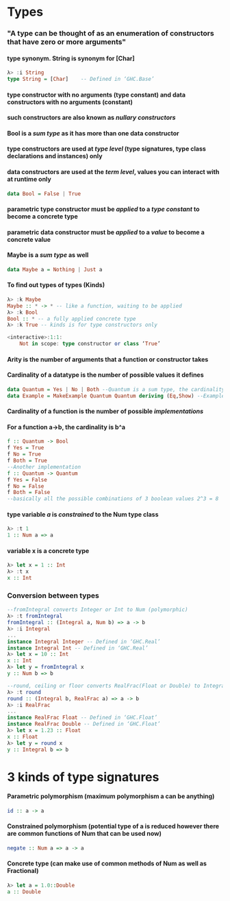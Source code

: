 # Types
### "A type can be thought of as an enumeration of constructors that have zero or more arguments"

#### type synonym. String is synonym for [Char]
```haskell
λ> :i String
type String = [Char]    -- Defined in ‘GHC.Base’
```

#### type constructor with no arguments (type constant) and data constructors with no arguments (constant)
#### such constructors are also known as *nullary constructors*
#### Bool is a *sum type* as it has more than one data constructor
#### type constructors are used at *type level* (type signatures, type class declarations and instances) only
#### data constructors are used at the *term level*, values you can interact with at runtime only
````haskell
data Bool = False | True
````

#### parametric type constructor must be *applied* to a *type constant* to become a concrete type
#### parametric data constructor must be *applied* to a *value* to become a concrete value
#### Maybe is a *sum type* as well
```haskell
data Maybe a = Nothing | Just a
```

#### To find out types of types (Kinds)
```haskell
λ> :k Maybe
Maybe :: * -> * -- like a function, waiting to be applied
λ> :k Bool
Bool :: * -- a fully applied concrete type
λ> :k True -- kinds is for type constructors only

<interactive>:1:1:
    Not in scope: type constructor or class ‘True’
```

#### Arity is the number of arguments that a function or constructor takes
#### Cardinality of a datatype is the number of possible values it defines
```haskell
data Quantum = Yes | No | Both --Quantum is a sum type, the cardinality of Quantum is 3
data Example = MakeExample Quantum Quantum deriving (Eq,Show) --Example is a product type, the cardinality of Example is the product of possible values of Quantum and Quantum which is 3*3 = 9
```
#### Cardinality of a function is the number of possible *implementations*
#### For a function a->b, the cardinality is b^a
```haskell
f :: Quantum -> Bool
f Yes = True
f No = True
f Both = True
--Another implementation
f :: Quantum -> Quantum
f Yes = False
f No = False
f Both = False
--basically all the possible combinations of 3 boolean values 2^3 = 8
```

#### **type variable** *a* is *constrained* to the Num **type class**
```haskell
λ> :t 1
1 :: Num a => a
```

#### variable x is a **concrete type**
```haskell
λ> let x = 1 :: Int
λ> :t x
x :: Int
```

### Conversion between types
```haskell
--fromIntegral converts Integer or Int to Num (polymorphic)
λ> :t fromIntegral
fromIntegral :: (Integral a, Num b) => a -> b
λ> :i Integral
...
instance Integral Integer -- Defined in ‘GHC.Real’
instance Integral Int -- Defined in ‘GHC.Real’
λ> let x = 10 :: Int
x :: Int
λ> let y = fromIntegral x
y :: Num b => b
```
```haskell
--round, ceiling or floor converts RealFrac(Float or Double) to Integral(Integer or Int)
λ> :t round
round :: (Integral b, RealFrac a) => a -> b
λ> :i RealFrac
...
instance RealFrac Float -- Defined in ‘GHC.Float’
instance RealFrac Double -- Defined in ‘GHC.Float’
λ> let x = 1.23 :: Float
x :: Float
λ> let y = round x
y :: Integral b => b
```

# 3 kinds of type signatures

#### Parametric polymorphism (maximum polymorphism a can be anything)
```haskell
id :: a -> a
```
#### Constrained polymorphism (potential type of a is reduced however there are common functions of Num that can be used now)
```haskell
negate :: Num a => a -> a
```
#### Concrete type (can make use of common methods of Num as well as Fractional)
```haskell
λ> let a = 1.0::Double
a :: Double
```
